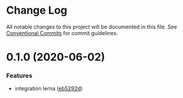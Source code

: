 # Change Log

All notable changes to this project will be documented in this file.
See [Conventional Commits](https://conventionalcommits.org) for commit guidelines.

# 0.1.0 (2020-06-02)


### Features

* integration lerna ([eb5292d](https://github.com/Angular-RU/angular-ru-sdk/commit/eb5292dd2db367e9ff67a1de903d0687f02a98b5))
